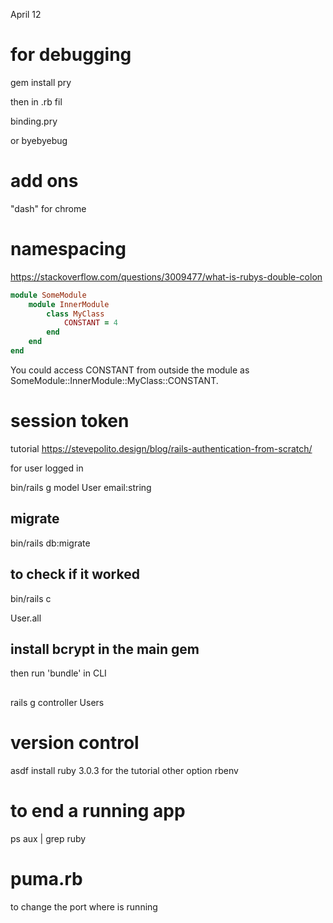 April 12
# for debugging

gem install pry
 
then in .rb fil

binding.pry

or byebyebug


# add ons

"dash" for chrome


# namespacing
https://stackoverflow.com/questions/3009477/what-is-rubys-double-colon

```ruby
module SomeModule
    module InnerModule
        class MyClass
            CONSTANT = 4
        end
    end
end
```

You could access CONSTANT from outside the module as SomeModule::InnerModule::MyClass::CONSTANT.

# session token
tutorial
https://stevepolito.design/blog/rails-authentication-from-scratch/

for user logged in


bin/rails g model User email:string

## migrate
bin/rails db:migrate

## to check if it worked
bin/rails c

User.all

## install bcrypt in the main gem 
then run 'bundle' in CLI

## 
rails g controller Users

# version control
asdf install ruby 3.0.3 for the tutorial
other option rbenv

# to end a running app
ps aux | grep ruby

# puma.rb
to change the port where is running